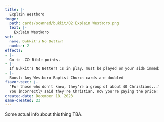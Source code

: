 ```yaml
---
title: |-
  Explain Westboro
image: 
  path: cards/scanned/bukkit/02 Explain Westboro.png
  text: |-
    Explain Westboro
set:
  name: Bukkit's No Better!
  number: 2
effects: 
- |-
  Go to -Ꝏ Bible points.
- |-
  If Bukkit's No Better! is in play, must be played on your side immediately. (Doesn't count as a play on your turn)
- |-
  Boost: Any Westboro Baptist Church cards are doubled
flavor-text: |-
  "For those who don't know, they're a group of about 40 Christians..."
  You incorrectly said they're Christian, now you're paying the price!
created-date: December 18, 2023
game-created: 23
---
```

Some actual info about this thing TBA.
